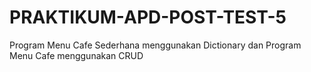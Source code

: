# PRAKTIKUM-APD-POST-TEST-5
Program Menu Cafe Sederhana menggunakan Dictionary dan Program Menu Cafe menggunakan CRUD
